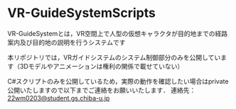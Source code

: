 # VR-GuideSystemScripts
VR-GuideSystemとは，VR空間上で人型の仮想キャラクタが目的地までの経路案内及び目的地の説明を行うシステムです

本リポジトリでは，VRガイドシステムのシステム制御部分のみを公開しています（3Dモデルやアニメーションは権利の関係で載せていない）

C#スクリプトのみを公開しているため，実際の動作を確認したい場合はprivate公開いたしますので以下までご連絡をお願いいたします．
連絡先：22wm0203@student.gs.chiba-u.jp
